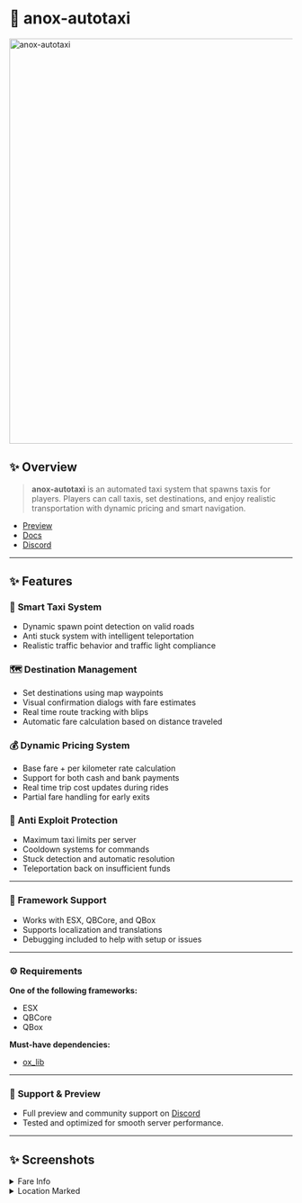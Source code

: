 # 🚖 anox-autotaxi

<img width="1280" height="720" alt="anox-autotaxi" src="https://github.com/user-attachments/assets/d69e6737-f02c-47da-ac8c-8d9970091e1e" />


## ✨ Overview
> **anox-autotaxi** is an automated taxi system that spawns taxis for players. Players can call taxis, set destinations, and enjoy realistic transportation with dynamic pricing and smart navigation.

- [Preview](https://www.youtube.com/your-preview-link)  
- [Docs](https://anoxstudios.gitbook.io/anoxstudios/free-scripts/anox-autotaxi)  
- [Discord](https://discord.gg/gbJ5SyBJBv)

---

## ✨ Features

### 🚖 **Smart Taxi System**
- Dynamic spawn point detection on valid roads  
- Anti stuck system with intelligent teleportation  
- Realistic traffic behavior and traffic light compliance  

### 🗺️ **Destination Management**
- Set destinations using map waypoints  
- Visual confirmation dialogs with fare estimates  
- Real time route tracking with blips  
- Automatic fare calculation based on distance traveled  

### 💰 **Dynamic Pricing System**
- Base fare + per kilometer rate calculation  
- Support for both cash and bank payments  
- Real time trip cost updates during rides  
- Partial fare handling for early exits  

### 🔐 **Anti Exploit Protection**
- Maximum taxi limits per server  
- Cooldown systems for commands  
- Stuck detection and automatic resolution  
- Teleportation back on insufficient funds  

---

### 🔧 **Framework Support**
- Works with ESX, QBCore, and QBox  
- Supports localization and translations  
- Debugging included to help with setup or issues  

---

### ⚙️ **Requirements**

**One of the following frameworks:**  
- ESX  
- QBCore  
- QBox  

**Must-have dependencies:**  
- [ox_lib](https://github.com/overextended/ox_lib)  

---

### 💬 **Support & Preview**
- Full preview and community support on [Discord](https://discord.gg/gbJ5SyBJBv)
- Tested and optimized for smooth server performance.

---

## ✨ Screenshots

<details>
 <summary>Fare Info</summary>
 <img src="https://github.com/user-attachments/assets/cdf6b959-ae85-470f-bfd8-453eabc62bf4" width="100%">
</details>

<details>
 <summary>Location Marked</summary>
 <img src="https://github.com/user-attachments/assets/7d16821a-f7e6-4fcd-b0ad-b1072d161926" width="100%">
</details>
